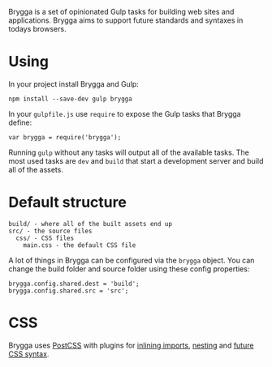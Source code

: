 Brygga is a set of opinionated Gulp tasks for building web sites and applications. Brygga aims to support future standards and syntaxes in todays browsers.

# Using

In your project install Brygga and Gulp:

```
npm install --save-dev gulp brygga
```

In your `gulpfile.js` use `require` to expose the Gulp tasks that Brygga define:

```
var brygga = require('brygga');
```

Running `gulp` without any tasks will output all of the available tasks. The most used tasks are `dev` and `build` that start a development server and build all of the assets.

# Default structure

```
build/ - where all of the built assets end up
src/ - the source files
  css/ - CSS files
    main.css - the default CSS file
```

A lot of things in Brygga can be configured via the `brygga` object. You can change the build folder and source folder using these config properties:

```
brygga.config.shared.dest = 'build';
brygga.config.shared.src = 'src';
```

# CSS

Brygga uses [PostCSS](https://github.com/postcss/postcss) with plugins for [inlining imports](https://github.com/postcss/postcss-import), [nesting](https://github.com/postcss/postcss-nested) and [future CSS syntax](https://github.com/cssnext/postcss-cssnext).

